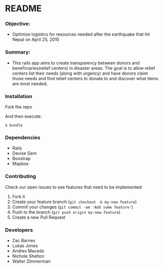 # README

### Objective:

* Optimize logistics for resources needed after the earthquake that hit Nepal on April 25, 2015

### Summary:

* This rails app aims to create transparency between donors and beneficiaries(relief centers) in disaster areas. The goal is to allow relief centers list their needs (along with urgency) and have donors claim those needs and find relief centers to donate to and discover what items are most needed.


### Installation

Fork the repo

And then execute:

    $ bundle

### Dependencies

* Rails
* Devise Gem
* Boostrap
* Mapbox


### Contributing

Check our open issues to see features that need to be implemented

1. Fork it
2. Create your feature branch (`git checkout -b my-new-feature`)
3. Commit your changes (`git commit -am 'Add some feature'`)
4. Push to the branch (`git push origin my-new-feature`)
5. Create a new Pull Request



### Developers

* Zac Barnes
* Lukas Jones
* Andres Macedo
* Nichole Shelton
* Walter Zimmerman
